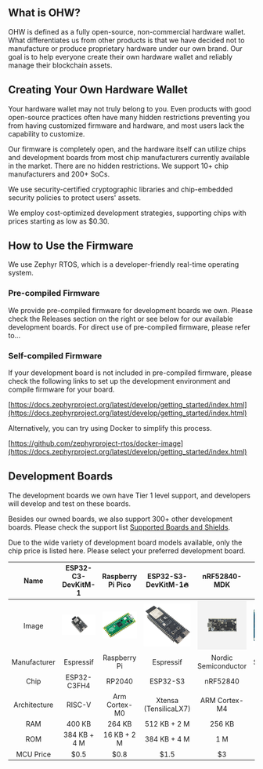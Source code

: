 ## What is OHW?

  OHW is defined as a fully open-source, non-commercial hardware wallet. What differentiates us from other products is that we have decided not to manufacture or produce proprietary hardware under our own brand.
  Our goal is to help everyone create their own hardware wallet and reliably manage their blockchain assets.

## Creating Your Own Hardware Wallet

  Your hardware wallet may not truly belong to you. Even products with good open-source practices often have many hidden restrictions preventing you from having customized firmware and hardware, and most users lack the capability to customize.

  Our firmware is completely open, and the hardware itself can utilize chips and development boards from most chip manufacturers currently available in the market. There are no hidden restrictions. We support 10+ chip manufacturers and 200+ SoCs.

  We use security-certified cryptographic libraries and chip-embedded security policies to protect users' assets.

  We employ cost-optimized development strategies, supporting chips with prices starting as low as $0.30.

## How to Use the Firmware

  We use Zephyr RTOS, which is a developer-friendly real-time operating system.

### Pre-compiled Firmware

  We provide pre-compiled firmware for development boards we own. Please check the Releases section on the right or see below for our available development boards. For direct use of pre-compiled firmware, please refer to...

### Self-compiled Firmware

  If your development board is not included in pre-compiled firmware, please check the following links to set up the development environment and compile firmware for your board.

  [https://docs.zephyrproject.org/latest/develop/getting_started/index.html](https://docs.zephyrproject.org/latest/develop/getting_started/index.html)

  Alternatively, you can try using Docker to simplify this process.

  [https://github.com/zephyrproject-rtos/docker-image](https://docs.zephyrproject.org/latest/develop/getting_started/index.html)

## Development Boards

  The development boards we own have Tier 1 level support, and developers will develop and test on these boards.

  Besides our owned boards, we also support 300+ other development boards. Please check the support list [Supported Boards and Shields](https://docs.zephyrproject.org/latest/boards/index.html).

  Due to the wide variety of development board models available, only the chip price is listed here. Please select your preferred development board.

|     Name     |                           ESP32-C3-DevKitM-1                           |             Raspberry Pi Pico             |               ESP32-S3-DevKitM-1🔥               |                   nRF52840-MDK                   |                 Disco L475 IOT01                 |               NXP FRDM-K64F               |
| :----------: | :--------------------------------------------------------------------: | :---------------------------------------: | :-----------------------------------------------: | :-----------------------------------------------: | :----------------------------------------------: | :---------------------------------------: |
|    Image    | ![esp32-c3-devkitm](doc/image/board/esp32-c3-devkitm-1-v1-isometric.png) | ![rpi-pico](doc/image/board/pico-board.png) | ![rpi-pico](doc/image/board/esp32-s3-devkitm-1.png) | ![nrf52840-mdk](doc/image/board/mdk52840-cover.png) | ![disco-l475](doc/image/board/disco_l475_iot1.jpg) | ![frdm_k64f](doc/image/board/frdm_k64f.jpg) |
| Manufacturer |                               Espressif                               |               Raspberry Pi               |                     Espressif                     |               Nordic Semiconductor               |                STMicroelectronics                |                    NXP                    |
|     Chip     |                              ESP32-C3FH4                              |                  RP2040                  |                     ESP32-S3                     |                     nRF52840                     |                     STM32L4                     |              MK64FN1M0VLL12              |
| Architecture |                                 RISC-V                                 |               Arm Cortex-M0               |               Xtensa (TensilicaLX7)               |                   ARM Cortex-M4                   |                  ARM Cortex-M4                  |               ARM Cortex-M4               |
|     RAM     |                                 400 KB                                 |                  264 KB                  |                   512 KB + 2 M                   |                      256 KB                      |                      128 KB                      |                  256 KB                  |
|     ROM     |                              384 KB + 4 M                              |                16 KB + 2 M                |                   384 KB + 4 M                   |                        1 M                        |                       1 MB                       |                    1 M                    |
|  MCU Price  |                                 \$0.5                                 |                   \$0.8                   |                       \$1.5                       |                        \$3                        |                        $4                        |                   \$20                   |
